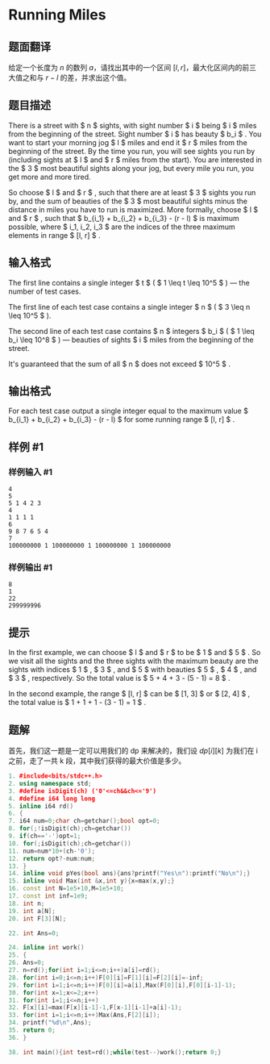 # Running Miles

## 题面翻译

给定一个长度为 $n$ 的数列 $a$，请找出其中的一个区间 $[l,r]$，最大化区间内的前三大值之和与 $r-l$ 的差，并求出这个值。

## 题目描述

There is a street with $ n $ sights, with sight number $ i $ being $ i $ miles from the beginning of the street. Sight number $ i $ has beauty $ b_i $ . You want to start your morning jog $ l $ miles and end it $ r $ miles from the beginning of the street. By the time you run, you will see sights you run by (including sights at $ l $ and $ r $ miles from the start). You are interested in the $ 3 $ most beautiful sights along your jog, but every mile you run, you get more and more tired.

So choose $ l $ and $ r $ , such that there are at least $ 3 $ sights you run by, and the sum of beauties of the $ 3 $ most beautiful sights minus the distance in miles you have to run is maximized. More formally, choose $ l $ and $ r $ , such that $ b_{i_1} + b_{i_2} + b_{i_3} - (r - l) $ is maximum possible, where $ i_1, i_2, i_3 $ are the indices of the three maximum elements in range $ [l, r] $ .

## 输入格式

The first line contains a single integer $ t $ ( $ 1 \leq t \leq 10^5 $ ) — the number of test cases.

The first line of each test case contains a single integer $ n $ ( $ 3 \leq n \leq 10^5 $ ).

The second line of each test case contains $ n $ integers $ b_i $ ( $ 1 \leq b_i \leq 10^8 $ ) — beauties of sights $ i $ miles from the beginning of the street.

It's guaranteed that the sum of all $ n $ does not exceed $ 10^5 $ .

## 输出格式

For each test case output a single integer equal to the maximum value $ b_{i_1} + b_{i_2} + b_{i_3} - (r - l) $ for some running range $ [l, r] $ .

## 样例 #1

### 样例输入 #1

```
4
5
5 1 4 2 3
4
1 1 1 1
6
9 8 7 6 5 4
7
100000000 1 100000000 1 100000000 1 100000000
```

### 样例输出 #1

```
8
1
22
299999996
```

## 提示

In the first example, we can choose $ l $ and $ r $ to be $ 1 $ and $ 5 $ . So we visit all the sights and the three sights with the maximum beauty are the sights with indices $ 1 $ , $ 3 $ , and $ 5 $ with beauties $ 5 $ , $ 4 $ , and $ 3 $ , respectively. So the total value is $ 5 + 4 + 3 - (5 - 1) = 8 $ .

In the second example, the range $ [l, r] $ can be $ [1, 3] $ or $ [2, 4] $ , the total value is $ 1 + 1 + 1 - (3 - 1) = 1 $ .

## 题解
首先，我们这一题是一定可以用我们的 dp 来解决的，我们设 $dp[i][k]$ 为我们在 i 之前，走了一共 k 段，其中我们获得的最大价值是多少。

```cpp
1. #include<bits/stdc++.h>
2. using namespace std;
3. #define isDigit(ch) ('0'<=ch&&ch<='9')
4. #define i64 long long
5. inline i64 rd()
6. {
7. i64 num=0;char ch=getchar();bool opt=0;
8. for(;!isDigit(ch);ch=getchar())
9. if(ch=='-')opt=1;
10. for(;isDigit(ch);ch=getchar())
11. num=num*10+(ch-'0');
12. return opt?-num:num;
13. }
14. inline void pYes(bool ans){ans?printf("Yes\n"):printf("No\n");}
15. inline void Max(int &x,int y){x=max(x,y);}
16. const int N=1e5+10,M=1e5+10;
17. const int inf=1e9;
18. int n;
19. int a[N];
20. int F[3][N];

22. int Ans=0;

24. inline int work()
25. {
26. Ans=0;
27. n=rd();for(int i=1;i<=n;i++)a[i]=rd();
28. for(int i=0;i<=n;i++)F[0][i]=F[1][i]=F[2][i]=-inf;
29. for(int i=1;i<=n;i++)F[0][i]=a[i],Max(F[0][i],F[0][i-1]-1);
30. for(int x=1;x<=2;x++)
31. for(int i=1;i<=n;i++)
32. F[x][i]=max(F[x][i-1]-1,F[x-1][i-1]+a[i]-1);
33. for(int i=1;i<=n;i++)Max(Ans,F[2][i]);
34. printf("%d\n",Ans);
35. return 0;
36. }

38. int main(){int test=rd();while(test--)work();return 0;}
```